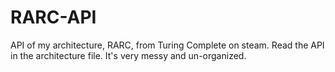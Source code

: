 # RARC-API
API of my architecture, RARC, from Turing Complete on steam. Read the API in the architecture file. It's very messy and un-organized.
